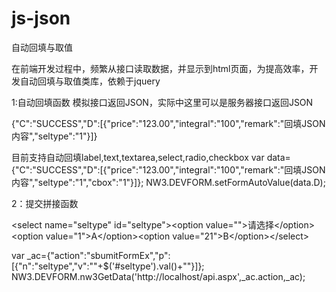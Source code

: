 # js-json
自动回填与取值

在前端开发过程中，频繁从接口读取数据，并显示到html页面，为提高效率，开发自动回填与取值类库，依赖于jquery

1:自动回填函数
模拟接口返回JSON，实际中这里可以是服务器接口返回JSON

{"C":"SUCCESS","D":[{"price":"123.00","integral":"100","remark":"回填JSON内容","seltype":"1"}]}

目前支持自动回填label,text,textarea,select,radio,checkbox 
var data={"C":"SUCCESS","D":[{"price":"123.00","integral":"100","remark":"回填JSON内容","seltype":"1","cbox":"1"}]};
NW3.DEVFORM.setFormAutoValue(data.D);

2：提交拼接函数

&lt;select name="seltype" id="seltype"&gt;&lt;option value=""&gt;请选择&lt;/option&gt;&lt;option value="1"&gt;A&lt;/option&gt;&lt;option value="21"&gt;B&lt;/option&gt;&lt;/select&gt;

var _ac={"action":"sbumitFormEx","p":[{"n":"seltype","v":""+$('#seltype').val()+""}]};
NW3.DEVFORM.nw3GetData('http://localhost/api.aspx',_ac.action,_ac);
